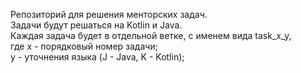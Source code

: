 Репозиторий для решения менторских задач.
<br> Задачи будут решаться на Kotlin и Java.
<br> Каждая задача будет в отдельной ветке, с именем вида task_x_y,<br> где х - порядковый номер задачи; <br> у - уточнения языка (J - Java, K - Kotlin);
